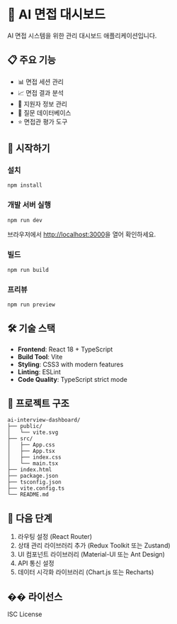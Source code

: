 # 🤖 AI 면접 대시보드

AI 면접 시스템을 위한 관리 대시보드 애플리케이션입니다.

## 📋 주요 기능

- 📊 면접 세션 관리
- 📈 면접 결과 분석
- 👥 지원자 정보 관리
- 💭 질문 데이터베이스
- ⭐ 면접관 평가 도구

## 🚀 시작하기

### 설치

```bash
npm install
```

### 개발 서버 실행

```bash
npm run dev
```

브라우저에서 [http://localhost:3000](http://localhost:3000)을 열어 확인하세요.

### 빌드

```bash
npm run build
```

### 프리뷰

```bash
npm run preview
```

## 🛠 기술 스택

- **Frontend**: React 18 + TypeScript
- **Build Tool**: Vite
- **Styling**: CSS3 with modern features
- **Linting**: ESLint
- **Code Quality**: TypeScript strict mode

## 📁 프로젝트 구조

```
ai-interview-dashboard/
├── public/
│   └── vite.svg
├── src/
│   ├── App.css
│   ├── App.tsx
│   ├── index.css
│   └── main.tsx
├── index.html
├── package.json
├── tsconfig.json
├── vite.config.ts
└── README.md
```

## 🎯 다음 단계

1. 라우팅 설정 (React Router)
2. 상태 관리 라이브러리 추가 (Redux Toolkit 또는 Zustand)
3. UI 컴포넌트 라이브러리 (Material-UI 또는 Ant Design)
4. API 통신 설정
5. 데이터 시각화 라이브러리 (Chart.js 또는 Recharts)

## �� 라이선스

ISC License
